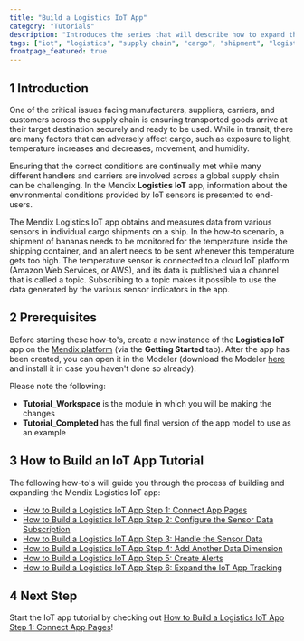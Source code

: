 ```yaml
---
title: "Build a Logistics IoT App"
category: "Tutorials"
description: "Introduces the series that will describe how to expand the Mendix Logistics IoT app."
tags: ["iot", "logistics", "supply chain", "cargo", "shipment", "logistics", "sensor"]
frontpage_featured: true
---
```


## 1 Introduction

One of the critical issues facing manufacturers, suppliers, carriers, and customers across the supply chain is ensuring transported goods arrive at their target destination securely and ready to be used. While in transit, there are many factors that can adversely affect cargo, such as exposure to light, temperature increases and decreases, movement, and humidity.

Ensuring that the correct conditions are continually met while many different handlers and carriers are involved across a global supply chain can be challenging. In the Mendix **Logistics IoT** app, information about the environmental conditions provided by IoT sensors is presented to end-users.

The Mendix Logistics IoT app obtains and measures data from various sensors in individual cargo shipments on a ship. In the how-to scenario, a shipment of bananas needs to be monitored for the temperature inside the shipping container, and an alert needs to be sent whenever this temperature gets too high. The temperature sensor is connected to a cloud IoT platform (Amazon Web Services, or AWS), and its data is published via a channel that is called a topic. Subscribing to a topic makes it possible to use the data generated by the various sensor indicators in the app.

## 2 Prerequisites

Before starting these how-to's, create a new instance of the **Logistics IoT** app on the [Mendix platform](https://sprintr.home.mendix.com/link/startnewproject) (via the **Getting Started** tab). After the app has been created, you can open it in the Modeler (download the Modeler [here](https://appstore.mendix.com/link/modelers) and install it in case you haven't done so already).

Please note the following:

* **Tutorial_Workspace** is the module in which you will be making the changes
* **Tutorial_Completed** has the full final version of the app model to use as an example

## 3 How to Build an IoT App Tutorial

The following how-to's will guide you through the process of building and expanding the Mendix Logistics IoT app:

* [How to Build a Logistics IoT App Step 1: Connect App Pages](build-an-iot-app-1)
* [How to Build a Logistics IoT App Step 2: Configure the Sensor Data Subscription](build-an-iot-app-2)
* [How to Build a Logistics IoT App Step 3: Handle the Sensor Data](build-an-iot-app-3)
* [How to Build a Logistics IoT App Step 4: Add Another Data Dimension](build-an-iot-app-4)
* [How to Build a Logistics IoT App Step 5: Create Alerts](build-an-iot-app-5)
* [How to Build a Logistics IoT App Step 6: Expand the IoT App Tracking](build-an-iot-app-6)

## 4 Next Step

Start the IoT app tutorial by checking out [How to Build a Logistics IoT App Step 1: Connect App Pages](build-an-iot-app-1)!

